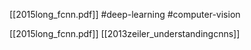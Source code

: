 [[2015long_fcnn.pdf]]
#deep-learning #computer-vision

[[2015long_fcnn.pdf]]
[[2013zeiler_understandingcnns]]